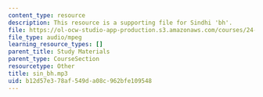 ```yaml
---
content_type: resource
description: This resource is a supporting file for Sindhi 'bh'.
file: https://ol-ocw-studio-app-production.s3.amazonaws.com/courses/24-901-language-and-its-structure-i-phonology-fall-2010/b12d57e378af549da08c962bfe109548_sin_bh.mp3
file_type: audio/mpeg
learning_resource_types: []
parent_title: Study Materials
parent_type: CourseSection
resourcetype: Other
title: sin_bh.mp3
uid: b12d57e3-78af-549d-a08c-962bfe109548
---
```

